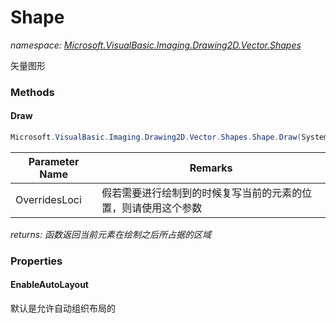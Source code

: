 ﻿# Shape
_namespace: <a href="#" onClick="load('/docs/Microsoft.VisualBasic.Imaging.Drawing2D.Vector.Shapes/index.md')">Microsoft.VisualBasic.Imaging.Drawing2D.Vector.Shapes</a>_

矢量图形



### Methods

#### Draw
```csharp
Microsoft.VisualBasic.Imaging.Drawing2D.Vector.Shapes.Shape.Draw(System.Drawing.Graphics@,System.Drawing.Point)
```


|Parameter Name|Remarks|
|--------------|-------|
|OverridesLoci|假若需要进行绘制到的时候复写当前的元素的位置，则请使用这个参数|


_returns: 函数返回当前元素在绘制之后所占据的区域_


### Properties

#### EnableAutoLayout
默认是允许自动组织布局的
